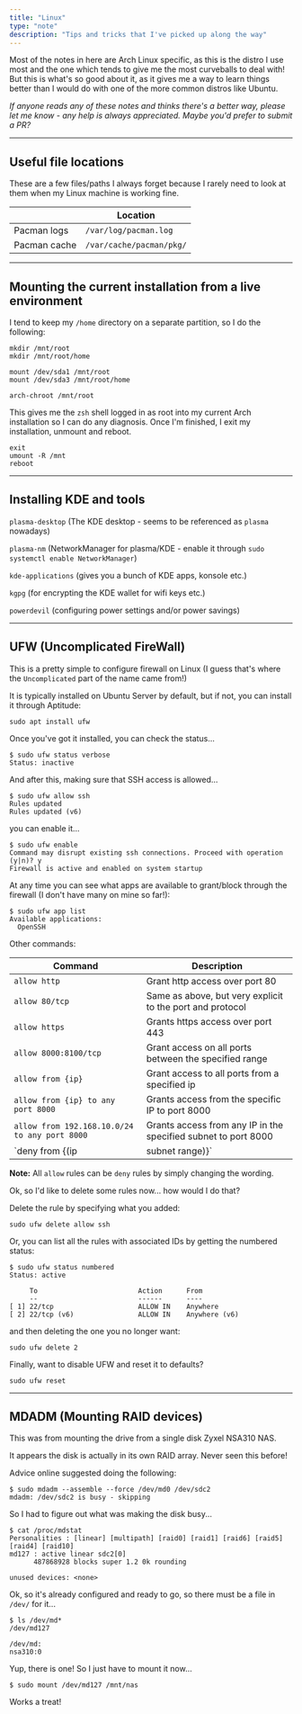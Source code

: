 ```yaml
---
title: "Linux"
type: "note"
description: "Tips and tricks that I've picked up along the way"
---
```


Most of the notes in here are Arch Linux specific, as this is the distro I use most and the one which tends to give me the most curveballs to deal with! But this is what's so good about it, as it gives me a way to learn things better than I would do with one of the more common distros like Ubuntu.

_If anyone reads any of these notes and thinks there's a better way, please let me know - any help is always appreciated. Maybe you'd prefer to submit a PR?_

-----

## Useful file locations

These are a few files/paths I always forget because I rarely need to look at them when my Linux machine is working fine.

| | Location |
|---|---|
| Pacman logs | `/var/log/pacman.log` |
| Pacman cache | `/var/cache/pacman/pkg/` |

-----

## Mounting the current installation from a live environment

I tend to keep my `/home` directory on a separate partition, so I do the following:

```
mkdir /mnt/root
mkdir /mnt/root/home

mount /dev/sda1 /mnt/root
mount /dev/sda3 /mnt/root/home

arch-chroot /mnt/root
```

This gives me the `zsh` shell logged in as root into my current Arch installation so I can do any diagnosis.
Once I'm finished, I exit my installation, unmount and reboot.

```
exit
umount -R /mnt
reboot
```

-----

## Installing KDE and tools

`plasma-desktop` (The KDE desktop - seems to be referenced as `plasma` nowadays)

`plasma-nm` (NetworkManager for plasma/KDE - enable it through `sudo systemctl enable NetworkManager`)

`kde-applications` (gives you a bunch of KDE apps, konsole etc.)

`kgpg` (for encrypting the KDE wallet for wifi keys etc.)

`powerdevil` (configuring power settings and/or power savings)

-----

## UFW (Uncomplicated FireWall)

This is a pretty simple to configure firewall on Linux (I guess that's where the `Uncomplicated` part of the name came from!)

It is typically installed on Ubuntu Server by default, but if not, you can install it through Aptitude:

```
sudo apt install ufw
```

Once you've got it installed, you can check the status...

```
$ sudo ufw status verbose
Status: inactive
```

And after this, making sure that SSH access is allowed...

```
$ sudo ufw allow ssh
Rules updated
Rules updated (v6)
```

you can enable it...

```
$ sudo ufw enable
Command may disrupt existing ssh connections. Proceed with operation (y|n)? y
Firewall is active and enabled on system startup
```

At any time you can see what apps are available to grant/block through the firewall (I don't have many on mine so far!):

```
$ sudo ufw app list
Available applications:
  OpenSSH
```

Other commands:

| Command | Description |
|---|---|
| `allow http` | Grant http access over port 80 |
| `allow 80/tcp` | Same as above, but very explicit to the port and protocol |
| `allow https` | Grants https access over port 443 |
| `allow 8000:8100/tcp` | Grant access on all ports between the specified range |
| `allow from {ip}` | Grant access to all ports from a specified ip |
| `allow from {ip} to any port 8000` | Grants access from the specific IP to port 8000 |
| `allow from 192.168.10.0/24 to any port 8000` | Grants access from any IP in the specified subnet to port 8000 |
| `deny from {(ip|subnet range)}` | Blocks access to any port from the specified IP or subnet range |

**Note:** All `allow` rules can be `deny` rules by simply changing the wording.

Ok, so I'd like to delete some rules now... how would I do that?

Delete the rule by specifying what you added:

```
sudo ufw delete allow ssh
```

Or, you can list all the rules with associated IDs by getting the numbered status:

```
$ sudo ufw status numbered
Status: active

     To                         Action      From
     --                         ------      ----
[ 1] 22/tcp                     ALLOW IN    Anywhere
[ 2] 22/tcp (v6)                ALLOW IN    Anywhere (v6)
```

and then deleting the one you no longer want:

```
sudo ufw delete 2
```

Finally, want to disable UFW and reset it to defaults?

```
sudo ufw reset
```

-----

## MDADM (Mounting RAID devices)

This was from mounting the drive from a single disk Zyxel NSA310 NAS.

It appears the disk is actually in its own RAID array. Never seen this before!

Advice online suggested doing the following:

```
$ sudo mdadm --assemble --force /dev/md0 /dev/sdc2
mdadm: /dev/sdc2 is busy - skipping
```

So I had to figure out what was making the disk busy...

```
$ cat /proc/mdstat
Personalities : [linear] [multipath] [raid0] [raid1] [raid6] [raid5] [raid4] [raid10]
md127 : active linear sdc2[0]
      487868928 blocks super 1.2 0k rounding

unused devices: <none>
```

Ok, so it's already configured and ready to go, so there must be a file in `/dev/` for it...

```
$ ls /dev/md*
/dev/md127

/dev/md:
nsa310:0
```

Yup, there is one! So I just have to mount it now...

```
$ sudo mount /dev/md127 /mnt/nas
```

Works a treat!
